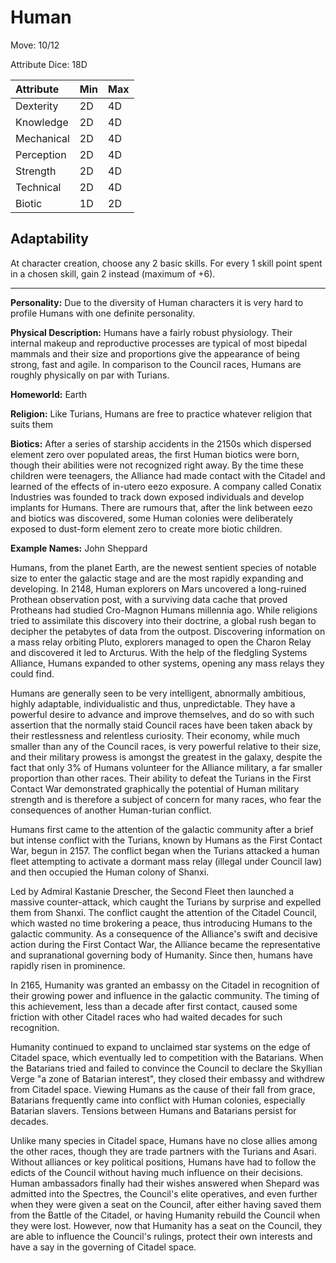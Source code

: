 # Human

Move: 10/12

Attribute Dice: 18D

| Attribute  | Min  | Max  |
| :--------- | :--- | :--- |
| Dexterity  | 2D   | 4D   |
| Knowledge  | 2D   | 4D   |
| Mechanical | 2D   | 4D   |
| Perception | 2D   | 4D   |
| Strength   | 2D   | 4D   |
| Technical  | 2D   | 4D   |
| Biotic     | 1D   | 2D   |

## Adaptability

At character creation, choose any 2 basic skills. For every 1 skill point spent in a chosen skill, gain 2 instead
(maximum of +6).

***

**Personality:** Due to the diversity of Human characters it is very hard to profile Humans with one definite
personality.

**Physical Description:** Humans have a fairly robust physiology. Their internal makeup and reproductive processes are
typical of most bipedal mammals and their size and proportions give the appearance of being strong, fast and agile. In
comparison to the Council races, Humans are roughly physically on par with Turians.

**Homeworld:** Earth

**Religion:** Like Turians, Humans are free to practice whatever religion that suits them

**Biotics:** After a series of starship accidents in the 2150s which dispersed element zero over populated areas, the
first Human biotics were born, though their abilities were not recognized right away. By the time these children were
teenagers, the Alliance had made contact with the Citadel and learned of the effects of in-utero eezo exposure. A
company called Conatix Industries was founded to track down exposed individuals and develop implants for Humans. There
are rumours that, after the link between eezo and biotics was discovered, some Human colonies were deliberately exposed
to dust-form element zero to create more biotic children.

**Example Names:** John Sheppard

Humans, from the planet Earth, are the newest sentient species of notable size to enter the galactic stage and are the
most rapidly expanding and developing. In 2148, Human explorers on Mars uncovered a long-ruined Prothean observation
post, with a surviving data cache that proved Protheans had studied Cro-Magnon Humans millennia ago. While religions
tried to assimilate this discovery into their doctrine, a global rush began to decipher the petabytes of data from the
outpost. Discovering information on a mass relay orbiting Pluto, explorers managed to open the Charon Relay and
discovered it led to Arcturus. With the help of the fledgling Systems Alliance, Humans expanded to other systems,
opening any mass relays they could find.

Humans are generally seen to be very intelligent, abnormally ambitious, highly adaptable, individualistic and thus,
unpredictable. They have a powerful desire to advance and improve themselves, and do so with such assertion that the
normally staid Council races have been taken aback by their restlessness and relentless curiosity. Their economy, while
much smaller than any of the Council races, is very powerful relative to their size, and their military prowess is
amongst the greatest in the galaxy, despite the fact that only 3% of Humans volunteer for the Alliance military, a far
smaller proportion than other races. Their ability to defeat the Turians in the First Contact War demonstrated
graphically the potential of Human military strength and is therefore a subject of concern for many races, who fear the
consequences of another Human-turian conflict.

Humans first came to the attention of the galactic community after a brief but intense conflict with the Turians, known
by Humans as the First Contact War, begun in 2157. The conflict began when the Turians attacked a human fleet attempting
to activate a dormant mass relay (illegal under Council law) and then occupied the Human colony of Shanxi.

Led by Admiral Kastanie Drescher, the Second Fleet then launched a massive counter-attack, which caught the Turians by
surprise and expelled them from Shanxi. The conflict caught the attention of the Citadel Council, which wasted no time
brokering a peace, thus introducing Humans to the galactic community. As a consequence of the Alliance's swift and
decisive action during the First Contact War, the Alliance became the representative and supranational governing body of
Humanity. Since then, humans have rapidly risen in prominence.

In 2165, Humanity was granted an embassy on the Citadel in recognition of their growing power and influence in the
galactic community. The timing of this achievement, less than a decade after first contact, caused some friction with
other Citadel races who had waited decades for such recognition.

Humanity continued to expand to unclaimed star systems on the edge of Citadel space, which eventually led to competition
with the Batarians. When the Batarians tried and failed to convince the Council to declare the Skyllian Verge "a zone of
Batarian interest", they closed their embassy and withdrew from Citadel space. Viewing Humans as the cause of their fall
from grace, Batarians frequently came into conflict with Human colonies, especially Batarian slavers. Tensions between
Humans and Batarians persist for decades.

Unlike many species in Citadel space, Humans have no close allies among the other races, though they are trade partners
with the Turians and Asari. Without alliances or key political positions, Humans have had to follow the edicts of the
Council without having much influence on their decisions. Human ambassadors finally had their wishes answered when
Shepard was admitted into the Spectres, the Council's elite operatives, and even further when they were given a seat on
the Council, after either having saved them from the Battle of the Citadel, or having Humanity rebuild the Council when
they were lost. However, now that Humanity has a seat on the Council, they are able to influence the Council's rulings,
protect their own interests and have a say in the governing of Citadel space.
